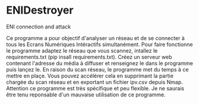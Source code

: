 # ENIDestroyer
ENI connection and attack

Ce programme a pour objectif d'analyser un réseau et de se connecter
à tous les Ecrans Numériques Intéractifs simultanément.
Pour faire fonctionne le programme adaptez le réseau que vous scannez,
intallez le requirements.txt (pip insall requirements.txt).
Créez un serveur web contenant l'adresse du média à diffuser et renseignez
le dans le programme puis lançez le.
En raison du scan réseau, le programme met du temps à ce mettre en plaçe.
Vous pouvez accélérer cela en supprimant la partie chargée du scan réseau
et en exportant un fichier ipv.csv depuis Nmap.
Attention ce programme est très spécifique et peu flexible.
Je ne saurais être tenu reponsable d'un mauvaise utilisation de ce programme.
